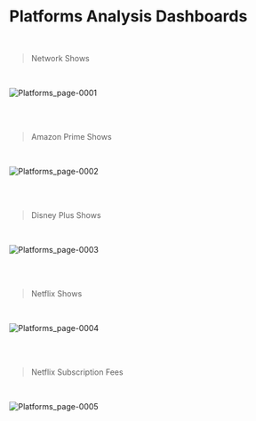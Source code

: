 # Platforms Analysis Dashboards

<br>

> Network Shows

<br>

![Platforms_page-0001](https://user-images.githubusercontent.com/99053678/183886508-1df3285e-8926-47be-9fc5-146f8c131f65.jpg)

<br>
<br>

> Amazon Prime Shows

<br>

![Platforms_page-0002](https://user-images.githubusercontent.com/99053678/183886520-edb6246d-e2a7-45f0-b877-6f2dbb1dba69.jpg)

<br>
<br>

> Disney Plus Shows

<br>

![Platforms_page-0003](https://user-images.githubusercontent.com/99053678/183886531-d443f995-b927-4128-9a1f-61380462dfb9.jpg)

<br>
<br>

> Netflix Shows

<br>

![Platforms_page-0004](https://user-images.githubusercontent.com/99053678/183886540-fefb442c-7749-4a01-b1f3-059caafd15d6.jpg)

<br>
<br>

> Netflix Subscription Fees

<br>

![Platforms_page-0005](https://user-images.githubusercontent.com/99053678/183886550-4e9fe119-354a-4d00-ad15-0c8366a9b7ad.jpg)
